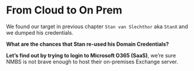 # From Cloud to On Prem

We found our target in previous chapter `Stan van Slechthor` aka `StanX` and we dumped his credentials.

**What are the chances that Stan re-used his Domain Credentials?**

**Let’s find out by trying to login to Microsoft O365 (SaaS)**, we’re sure NMBS is not brave enough to host their on-premises Exchange server. 



